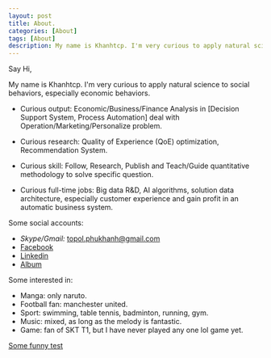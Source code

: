 ```yaml
---
layout: post
title: About.
categories: [About]
tags: [About]
description: My name is Khanhtcp. I'm very curious to apply natural science to social behaviors, especially economic behaviors.
--- 
```


Say Hi,

My name is Khanhtcp. I'm very curious to apply natural science to social behaviors, especially economic behaviors.

- Curious output: Economic/Business/Finance Analysis in [Decision Support System, Process Automation] deal with Operation/Marketing/Personalize problem.

- Curious research: Quality of Experience (QoE) optimization, Recommendation System. 

- Curious skill: Follow, Research, Publish and Teach/Guide quantitative methodology to solve specific question.

- Curious full-time jobs: Big data R&D,  AI algorithms, solution data architecture, especially customer experience and gain profit in an automatic business system.

Some social accounts:

- *Skype/Gmail:* topol.phukhanh@gmail.com
- [Facebook](https://www.facebook.com/trancongphukhanh)
- [Linkedin](https://www.linkedin.com/in/trancongphukhanh/)
- [Album](https://the-plain.github.io)


Some interested in:
- Manga: only naruto.
- Football fan: manchester united.
- Sport: swimming, table tennis, badminton, running, gym.
- Music: mixed, as long as the melody is fantastic.
- Game: fan of SKT T1, but I have never played any one lol game yet.

 [Some funny test ](https://docs.google.com/document/d/1EXlesvacTVj0AgZ8viSuxzJdSFzCXqx15p61jKh2-xg/edit?usp=sharing)


<!-- Global site tag (gtag.js) - Google Analytics -->
<script async src="https://www.googletagmanager.com/gtag/js?id=UA-162879006-1"></script>
<script>
  window.dataLayer = window.dataLayer || [];
  function gtag(){dataLayer.push(arguments);}
  gtag('js', new Date());

  gtag('config', 'UA-162879006-1');
</script>

